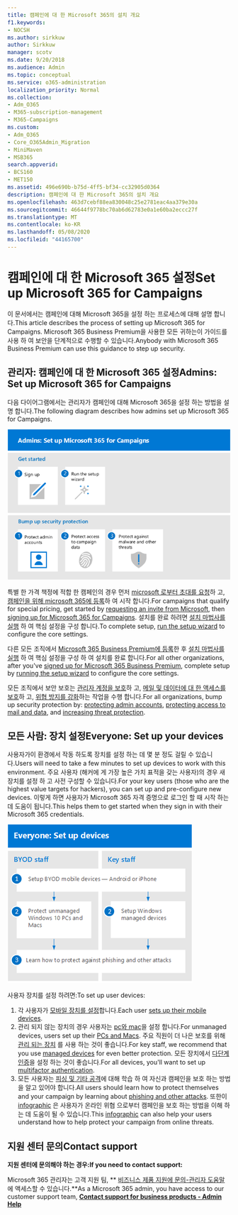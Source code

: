 ```yaml
---
title: 캠페인에 대 한 Microsoft 365의 설치 개요
f1.keywords:
- NOCSH
ms.author: sirkkuw
author: Sirkkuw
manager: scotv
ms.date: 9/20/2018
ms.audience: Admin
ms.topic: conceptual
ms.service: o365-administration
localization_priority: Normal
ms.collection:
- Adm_O365
- M365-subscription-management
- M365-Campaigns
ms.custom:
- Adm_O365
- Core_O365Admin_Migration
- MiniMaven
- MSB365
search.appverid:
- BCS160
- MET150
ms.assetid: 496e690b-b75d-4ff5-bf34-cc32905d0364
description: 캠페인에 대 한 Microsoft 365의 설치 개요
ms.openlocfilehash: 463d7cebf88ea830048c25e2781eac4aa379e30a
ms.sourcegitcommit: 46644f9778bc70ab6d62783e0a1e60ba2eccc27f
ms.translationtype: MT
ms.contentlocale: ko-KR
ms.lasthandoff: 05/08/2020
ms.locfileid: "44165700"
---
```

# <a name="set-up-microsoft-365-for-campaigns"></a><span data-ttu-id="662b2-103">캠페인에 대 한 Microsoft 365 설정</span><span class="sxs-lookup"><span data-stu-id="662b2-103">Set up Microsoft 365 for Campaigns</span></span>

<span data-ttu-id="662b2-104">이 문서에서는 캠페인에 대해 Microsoft 365을 설정 하는 프로세스에 대해 설명 합니다.</span><span class="sxs-lookup"><span data-stu-id="662b2-104">This article describes the process of setting up Microsoft 365 for Campaigns.</span></span> <span data-ttu-id="662b2-105">Microsoft 365 Business Premium을 사용한 모든 귀하는이 가이드를 사용 하 여 보안을 단계적으로 수행할 수 있습니다.</span><span class="sxs-lookup"><span data-stu-id="662b2-105">Anybody with Microsoft 365 Business Premium can use this guidance to step up security.</span></span> 

## <a name="admins-set-up-microsoft-365-for-campaigns"></a><span data-ttu-id="662b2-106">관리자: 캠페인에 대 한 Microsoft 365 설정</span><span class="sxs-lookup"><span data-stu-id="662b2-106">Admins: Set up Microsoft 365 for Campaigns</span></span>
<span data-ttu-id="662b2-107">다음 다이어그램에서는 관리자가 캠페인에 대해 Microsoft 365을 설정 하는 방법을 설명 합니다.</span><span class="sxs-lookup"><span data-stu-id="662b2-107">The following diagram describes how admins set up Microsoft 365 for Campaigns.</span></span>

![캠페인에 대 한 Microsoft 365을 설정 하는 단계](../media/M365-democracy-SetUpProcess.png)

<span data-ttu-id="662b2-109">특별 한 가격 책정에 적합 한 캠페인의 경우 먼저 [microsoft 로부터 초대를 요청](https://m365forcampaigns.microsoft.com/)하 고, [캠페인을 위해 microsoft 365에 등록](m365-campaigns-sign-up.md)하 여 시작 합니다.</span><span class="sxs-lookup"><span data-stu-id="662b2-109">For campaigns that qualify for special pricing, get started by [requesting an invite from Microsoft](https://m365forcampaigns.microsoft.com/), then [signing up for Microsoft 365 for Campaigns](m365-campaigns-sign-up.md).</span></span> <span data-ttu-id="662b2-110">설치를 완료 하려면 [설치 마법사를 실행](../business/set-up.md?toc=/microsoft-365/campaigns/toc.json) 하 여 핵심 설정을 구성 합니다.</span><span class="sxs-lookup"><span data-stu-id="662b2-110">To complete setup, [run the setup wizard](../business/set-up.md?toc=/microsoft-365/campaigns/toc.json) to configure the core settings.</span></span>

<span data-ttu-id="662b2-111">다른 모든 조직에서 [Microsoft 365 Business Premium에 등록](../business/sign-up.md)한 후 [설치 마법사를 실행](../business/set-up.md?toc=/microsoft-365/campaigns/toc.json) 하 여 핵심 설정을 구성 하 여 설치를 완료 합니다.</span><span class="sxs-lookup"><span data-stu-id="662b2-111">For all other organizations, after you've [signed up for Microsoft 365 Business Premium](../business/sign-up.md), complete setup by [running the setup wizard](../business/set-up.md?toc=/microsoft-365/campaigns/toc.json) to configure the core settings.</span></span>

<span data-ttu-id="662b2-112">모든 조직에서 보안 보호는 [관리자 계정을 보호](m365-campaigns-protect-admin-accounts.md)하 고, [메일 및 데이터에 대 한 액세스를 보호](m365-campaigns-conditional-access.md)하 고, [위협 방지를 강화](m365-campaigns-increase-protection.md)하는 작업을 수행 합니다.</span><span class="sxs-lookup"><span data-stu-id="662b2-112">For all organizations, bump up security protection by: [protecting admin accounts](m365-campaigns-protect-admin-accounts.md), [protecting access to mail and data](m365-campaigns-conditional-access.md), and [increasing threat protection](m365-campaigns-increase-protection.md).</span></span>


 ## <a name="everyone-set-up-your-devices"></a><span data-ttu-id="662b2-113">모든 사람: 장치 설정</span><span class="sxs-lookup"><span data-stu-id="662b2-113">Everyone: Set up your devices</span></span> 
 
<span data-ttu-id="662b2-114">사용자가이 환경에서 작동 하도록 장치를 설정 하는 데 몇 분 정도 걸릴 수 있습니다.</span><span class="sxs-lookup"><span data-stu-id="662b2-114">Users will need to take a few minutes to set up devices to work with this environment.</span></span> <span data-ttu-id="662b2-115">주요 사용자 (해커에 게 가장 높은 가치 표적을 갖는 사용자)의 경우 새 장치를 설정 하 고 사전 구성할 수 있습니다.</span><span class="sxs-lookup"><span data-stu-id="662b2-115">For your key users (those who are the highest value targets for hackers), you can set up and pre-configure new devices.</span></span> <span data-ttu-id="662b2-116">이렇게 하면 사용자가 Microsoft 365 자격 증명으로 로그인 할 때 시작 하는 데 도움이 됩니다.</span><span class="sxs-lookup"><span data-stu-id="662b2-116">This helps them to get started when they sign in with their Microsoft 365 credentials.</span></span> 

![사용자 장치 설정 프로세스](../media/m365-democracy-user-device-setup.png)
  
<span data-ttu-id="662b2-118">사용자 장치를 설정 하려면:</span><span class="sxs-lookup"><span data-stu-id="662b2-118">To set up user devices:</span></span> 
1. <span data-ttu-id="662b2-119">각 사용자가 [모바일 장치를 설정](../business/set-up-mobile-devices.md?toc=%2Fmicrosoft-365%2Fcampaigns%2Ftoc.json)합니다.</span><span class="sxs-lookup"><span data-stu-id="662b2-119">Each user [sets up their mobile devices](../business/set-up-mobile-devices.md?toc=%2Fmicrosoft-365%2Fcampaigns%2Ftoc.json).</span></span> 
2. <span data-ttu-id="662b2-120">관리 되지 않는 장치의 경우 사용자는 [pc와 mac](m365-campaigns-protect-pcs-macs.md)을 설정 합니다.</span><span class="sxs-lookup"><span data-stu-id="662b2-120">For unmanaged devices, users set up their [PCs and Macs](m365-campaigns-protect-pcs-macs.md).</span></span> <span data-ttu-id="662b2-121">주요 직원이 더 나은 보호를 위해 [관리 되는 장치](../business/set-up-windows-devices.md?toc=/microsoft-365/campaigns/toc.json) 를 사용 하는 것이 좋습니다.</span><span class="sxs-lookup"><span data-stu-id="662b2-121">For key staff, we recommend that you use [managed devices](../business/set-up-windows-devices.md?toc=/microsoft-365/campaigns/toc.json) for even better protection.</span></span> <span data-ttu-id="662b2-122">모든 장치에서 [다단계 인증](m365-campaigns-multifactor-authenication.md)을 설정 하는 것이 좋습니다.</span><span class="sxs-lookup"><span data-stu-id="662b2-122">For all devices, you'll want to set up [multifactor authentication](m365-campaigns-multifactor-authenication.md).</span></span> 
3. <span data-ttu-id="662b2-123">모든 사용자는 [피싱 및 기타 공격](m365-campaigns-phishing-and-attacks.md)에 대해 학습 하 여 자신과 캠페인을 보호 하는 방법을 알고 있어야 합니다.</span><span class="sxs-lookup"><span data-stu-id="662b2-123">All users should learn how to protect themselves and your campaign by learning about [phishing and other attacks](m365-campaigns-phishing-and-attacks.md).</span></span> <span data-ttu-id="662b2-124">또한이 [infographic](m365-campaigns-protect-campaign-infographic.md) 은 사용자가 온라인 위협 으로부터 캠페인을 보호 하는 방법을 이해 하는 데 도움이 될 수 있습니다.</span><span class="sxs-lookup"><span data-stu-id="662b2-124">This [infographic](m365-campaigns-protect-campaign-infographic.md) can also help your users understand how to help protect your campaign from online threats.</span></span>

## <a name="contact-support"></a><span data-ttu-id="662b2-125">지원 센터 문의</span><span class="sxs-lookup"><span data-stu-id="662b2-125">Contact support</span></span>

 <span data-ttu-id="662b2-126">**지원 센터에 문의해야 하는 경우:**</span><span class="sxs-lookup"><span data-stu-id="662b2-126">**If you need to contact support:**</span></span>
  
<span data-ttu-id="662b2-127">Microsoft 365 관리자는 고객 지원 팀, \*\* [비즈니스 제품 지원에 문의-관리자 도움말](https://docs.microsoft.com/microsoft-365/admin/contact-support-for-business-products) 에 액세스할 수 있습니다.\*\*</span><span class="sxs-lookup"><span data-stu-id="662b2-127">As a Microsoft 365 admin, you have access to our customer support team, **[Contact support for business products - Admin Help](https://docs.microsoft.com/microsoft-365/admin/contact-support-for-business-products)**</span></span>
    

